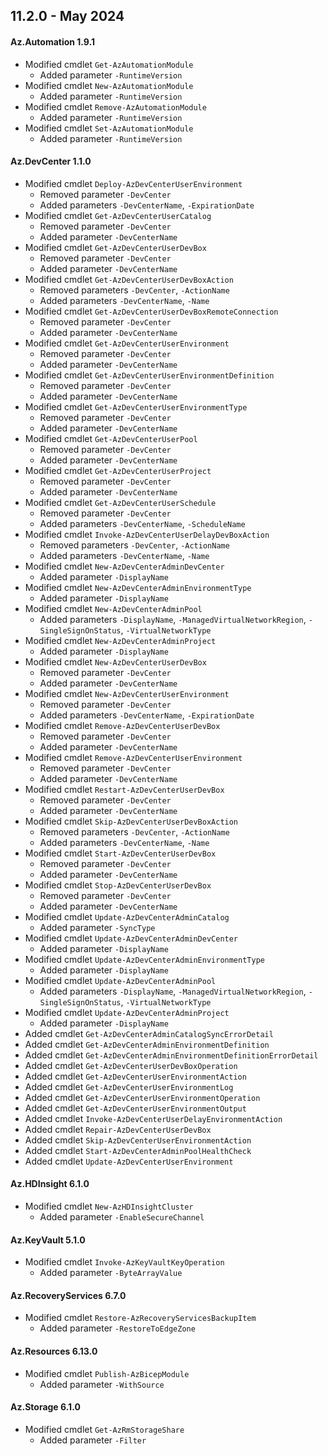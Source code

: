 ## 11.2.0 - May 2024
#### Az.Automation 1.9.1 
* Modified cmdlet `Get-AzAutomationModule`
   * Added parameter `-RuntimeVersion`
* Modified cmdlet `New-AzAutomationModule`
   * Added parameter `-RuntimeVersion`
* Modified cmdlet `Remove-AzAutomationModule`
   * Added parameter `-RuntimeVersion`
* Modified cmdlet `Set-AzAutomationModule`
   * Added parameter `-RuntimeVersion`
#### Az.DevCenter 1.1.0 
* Modified cmdlet `Deploy-AzDevCenterUserEnvironment`
   * Removed parameter `-DevCenter`
   * Added parameters `-DevCenterName`, `-ExpirationDate`
* Modified cmdlet `Get-AzDevCenterUserCatalog`
   * Removed parameter `-DevCenter`
   * Added parameter `-DevCenterName`
* Modified cmdlet `Get-AzDevCenterUserDevBox`
   * Removed parameter `-DevCenter`
   * Added parameter `-DevCenterName`
* Modified cmdlet `Get-AzDevCenterUserDevBoxAction`
   * Removed parameters `-DevCenter`, `-ActionName`
   * Added parameters `-DevCenterName`, `-Name`
* Modified cmdlet `Get-AzDevCenterUserDevBoxRemoteConnection`
   * Removed parameter `-DevCenter`
   * Added parameter `-DevCenterName`
* Modified cmdlet `Get-AzDevCenterUserEnvironment`
   * Removed parameter `-DevCenter`
   * Added parameter `-DevCenterName`
* Modified cmdlet `Get-AzDevCenterUserEnvironmentDefinition`
   * Removed parameter `-DevCenter`
   * Added parameter `-DevCenterName`
* Modified cmdlet `Get-AzDevCenterUserEnvironmentType`
   * Removed parameter `-DevCenter`
   * Added parameter `-DevCenterName`
* Modified cmdlet `Get-AzDevCenterUserPool`
   * Removed parameter `-DevCenter`
   * Added parameter `-DevCenterName`
* Modified cmdlet `Get-AzDevCenterUserProject`
   * Removed parameter `-DevCenter`
   * Added parameter `-DevCenterName`
* Modified cmdlet `Get-AzDevCenterUserSchedule`
   * Removed parameter `-DevCenter`
   * Added parameters `-DevCenterName`, `-ScheduleName`
* Modified cmdlet `Invoke-AzDevCenterUserDelayDevBoxAction`
   * Removed parameters `-DevCenter`, `-ActionName`
   * Added parameters `-DevCenterName`, `-Name`
* Modified cmdlet `New-AzDevCenterAdminDevCenter`
   * Added parameter `-DisplayName`
* Modified cmdlet `New-AzDevCenterAdminEnvironmentType`
   * Added parameter `-DisplayName`
* Modified cmdlet `New-AzDevCenterAdminPool`
   * Added parameters `-DisplayName`, `-ManagedVirtualNetworkRegion`, `-SingleSignOnStatus`, `-VirtualNetworkType`
* Modified cmdlet `New-AzDevCenterAdminProject`
   * Added parameter `-DisplayName`
* Modified cmdlet `New-AzDevCenterUserDevBox`
   * Removed parameter `-DevCenter`
   * Added parameter `-DevCenterName`
* Modified cmdlet `New-AzDevCenterUserEnvironment`
   * Removed parameter `-DevCenter`
   * Added parameters `-DevCenterName`, `-ExpirationDate`
* Modified cmdlet `Remove-AzDevCenterUserDevBox`
   * Removed parameter `-DevCenter`
   * Added parameter `-DevCenterName`
* Modified cmdlet `Remove-AzDevCenterUserEnvironment`
   * Removed parameter `-DevCenter`
   * Added parameter `-DevCenterName`
* Modified cmdlet `Restart-AzDevCenterUserDevBox`
   * Removed parameter `-DevCenter`
   * Added parameter `-DevCenterName`
* Modified cmdlet `Skip-AzDevCenterUserDevBoxAction`
   * Removed parameters `-DevCenter`, `-ActionName`
   * Added parameters `-DevCenterName`, `-Name`
* Modified cmdlet `Start-AzDevCenterUserDevBox`
   * Removed parameter `-DevCenter`
   * Added parameter `-DevCenterName`
* Modified cmdlet `Stop-AzDevCenterUserDevBox`
   * Removed parameter `-DevCenter`
   * Added parameter `-DevCenterName`
* Modified cmdlet `Update-AzDevCenterAdminCatalog`
   * Added parameter `-SyncType`
* Modified cmdlet `Update-AzDevCenterAdminDevCenter`
   * Added parameter `-DisplayName`
* Modified cmdlet `Update-AzDevCenterAdminEnvironmentType`
   * Added parameter `-DisplayName`
* Modified cmdlet `Update-AzDevCenterAdminPool`
   * Added parameters `-DisplayName`, `-ManagedVirtualNetworkRegion`, `-SingleSignOnStatus`, `-VirtualNetworkType`
* Modified cmdlet `Update-AzDevCenterAdminProject`
   * Added parameter `-DisplayName`
* Added cmdlet `Get-AzDevCenterAdminCatalogSyncErrorDetail`
* Added cmdlet `Get-AzDevCenterAdminEnvironmentDefinition`
* Added cmdlet `Get-AzDevCenterAdminEnvironmentDefinitionErrorDetail`
* Added cmdlet `Get-AzDevCenterUserDevBoxOperation`
* Added cmdlet `Get-AzDevCenterUserEnvironmentAction`
* Added cmdlet `Get-AzDevCenterUserEnvironmentLog`
* Added cmdlet `Get-AzDevCenterUserEnvironmentOperation`
* Added cmdlet `Get-AzDevCenterUserEnvironmentOutput`
* Added cmdlet `Invoke-AzDevCenterUserDelayEnvironmentAction`
* Added cmdlet `Repair-AzDevCenterUserDevBox`
* Added cmdlet `Skip-AzDevCenterUserEnvironmentAction`
* Added cmdlet `Start-AzDevCenterAdminPoolHealthCheck`
* Added cmdlet `Update-AzDevCenterUserEnvironment`
#### Az.HDInsight 6.1.0 
* Modified cmdlet `New-AzHDInsightCluster`
   * Added parameter `-EnableSecureChannel`
#### Az.KeyVault 5.1.0 
* Modified cmdlet `Invoke-AzKeyVaultKeyOperation`
   * Added parameter `-ByteArrayValue`
#### Az.RecoveryServices 6.7.0 
* Modified cmdlet `Restore-AzRecoveryServicesBackupItem`
   * Added parameter `-RestoreToEdgeZone`
#### Az.Resources 6.13.0 
* Modified cmdlet `Publish-AzBicepModule`
   * Added parameter `-WithSource`
#### Az.Storage 6.1.0 
* Modified cmdlet `Get-AzRmStorageShare`
   * Added parameter `-Filter`

